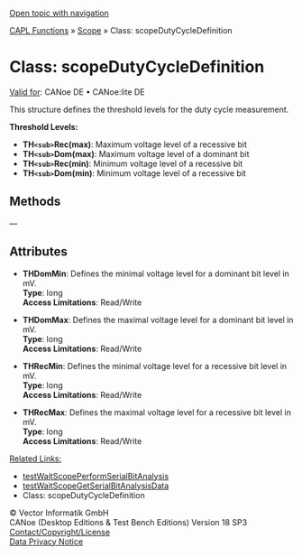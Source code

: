 [Open topic with navigation](../../../../../CANoeDEFamily.htm#Topics/CAPLFunctions/Scope/Classes/CAPLfunctionScopeDutyCycleDefinition.md)

[CAPL Functions](../../CAPLfunctions.md) » [Scope](../CAPLfunctionsScopeOverview.md) » Class: scopeDutyCycleDefinition

# Class: scopeDutyCycleDefinition

[Valid for](../../../Shared/FeatureAvailability.md): CANoe DE • CANoe:lite DE

This structure defines the threshold levels for the duty cycle measurement.

**Threshold Levels:**

- **TH`<sub>`Rec(max)</sub>**: Maximum voltage level of a recessive bit
- **TH`<sub>`Dom(max)</sub>**: Maximum voltage level of a dominant bit
- **TH`<sub>`Rec(min)</sub>**: Minimum voltage level of a recessive bit
- **TH`<sub>`Dom(min)</sub>**: Minimum voltage level of a recessive bit

## Methods

—

## Attributes

- **THDomMin**: Defines the minimal voltage level for a dominant bit level in mV.  
  **Type**: long  
  **Access Limitations**: Read/Write

- **THDomMax**: Defines the maximal voltage level for a dominant bit level in mV.  
  **Type**: long  
  **Access Limitations**: Read/Write

- **THRecMin**: Defines the minimal voltage level for a recessive bit level in mV.  
  **Type**: long  
  **Access Limitations**: Read/Write

- **THRecMax**: Defines the maximal voltage level for a recessive bit level in mV.  
  **Type**: long  
  **Access Limitations**: Read/Write

[Related Links:](../../Test/Functions/CAPLfunctionTestWaitScopePerformSerialBitAnalysis.md)  
- [testWaitScopePerformSerialBitAnalysis](../../Test/Functions/CAPLfunctionTestWaitScopePerformSerialBitAnalysis.md)  
- [testWaitScopeGetSerialBitAnalysisData](../../Test/Functions/CAPLfunctionTestWaitScopeGetSerialBitAnalysisData.md)  
- Class: scopeDutyCycleDefinition

© Vector Informatik GmbH  
CANoe (Desktop Editions & Test Bench Editions) Version 18 SP3  
[Contact/Copyright/License](../../../Shared/ContactCopyrightLicense.md)  
[Data Privacy Notice](https://www.vector.com/int/en/company/get-info/privacy-policy/)
